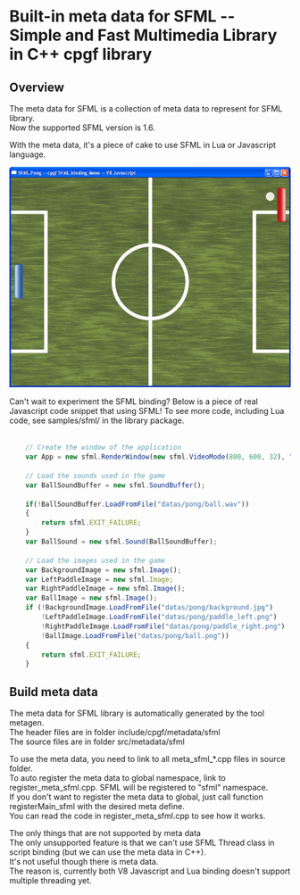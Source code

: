 

# Built-in meta data for SFML -- Simple and Fast Multimedia Library in C++ cpgf library

## Overview

The meta data for SFML is a collection of meta data to represent for SFML library.  
Now the supported SFML version is 1.6.

With the meta data, it's a piece of cake to use SFML in Lua or Javascript language.

<img src="images/cpgf-sfml-js.gif">

Can't wait to experiment the SFML binding? Below is a piece of real Javascript code snippet that using SFML!
To see more code, including Lua code, see samples/sfml/ in the library package.
```javascript

    // Create the window of the application
    var App = new sfml.RenderWindow(new sfml.VideoMode(800, 600, 32), "SFML Pong -- cpgf SFML binding demo -- V8 Javascript");

    // Load the sounds used in the game
    var BallSoundBuffer = new sfml.SoundBuffer();
    
    if(!BallSoundBuffer.LoadFromFile("datas/pong/ball.wav"))
    {
    	return sfml.EXIT_FAILURE;
    }
    var BallSound = new sfml.Sound(BallSoundBuffer);

    // Load the images used in the game
    var BackgroundImage = new sfml.Image();
    var LeftPaddleImage = new sfml.Image;
    var RightPaddleImage = new sfml.Image();
    var BallImage = new sfml.Image();
    if (!BackgroundImage.LoadFromFile("datas/pong/background.jpg")    ||
    	!LeftPaddleImage.LoadFromFile("datas/pong/paddle_left.png")   ||
    	!RightPaddleImage.LoadFromFile("datas/pong/paddle_right.png") ||
    	!BallImage.LoadFromFile("datas/pong/ball.png"))
    {
    	return sfml.EXIT_FAILURE;
    }
```

## Build meta data

The meta data for SFML library is automatically generated by the tool metagen.  
The header files are in folder include/cpgf/metadata/sfml  
The source files are in folder src/metadata/sfml

To use the meta data, you need to link to all meta_sfml_*.cpp files in source folder.  
To auto register the meta data to global namespace, link to register_meta_sfml.cpp. SFML will be registered to "sfml" namespace.  
If you don't want to register the meta data to global, just call function registerMain_sfml with the desired meta define.  
You can read the code in register_meta_sfml.cpp to see how it works.

The only things that are not supported by meta data  
The only unsupported feature is that we can't use SFML Thread class in script binding (but we can use the meta data in C++).  
It's not useful though there is meta data.  
The reason is, currently both V8 Javascript and Lua binding doesn't support multiple threading yet.
